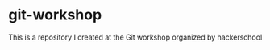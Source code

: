 git-workshop
============

This is a repository I created at the Git workshop organized by hackerschool
